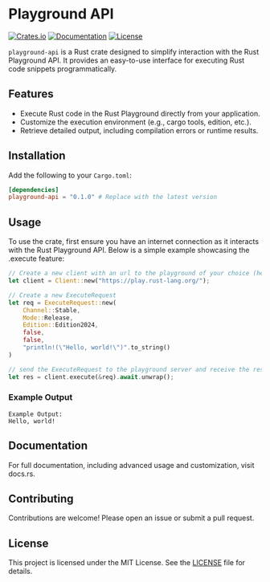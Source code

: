 # Playground API

[![Crates.io](https://img.shields.io/crates/v/playground-api.svg)](https://crates.io/crates/playground-api)
[![Documentation](https://docs.rs/playground-api/badge.svg)](https://docs.rs/playground-api)
[![License](https://img.shields.io/crates/l/playground-api.svg)](LICENSE)

`playground-api` is a Rust crate designed to simplify interaction with the Rust Playground API. It provides an easy-to-use interface for executing Rust code snippets programmatically.

## Features

- Execute Rust code in the Rust Playground directly from your application.
- Customize the execution environment (e.g., cargo tools, edition, etc.).
- Retrieve detailed output, including compilation errors or runtime results.

## Installation

Add the following to your `Cargo.toml`:

```toml
[dependencies]
playground-api = "0.1.0" # Replace with the latest version
```

## Usage

To use the crate, first ensure you have an internet connection as it interacts with the Rust Playground API. Below is a simple example showcasing the .execute feature:

```rust
// Create a new client with an url to the playground of your choice (here the official one)
let client = Client::new("https://play.rust-lang.org/");

// Create a new ExecuteRequest
let req = ExecuteRequest::new(
    Channel::Stable, 
    Mode::Release, 
    Edition::Edition2024, 
    false, 
    false, 
    "println!(\"Hello, world!\")".to_string()
)

// send the ExecuteRequest to the playground server and receive the result
let res = client.execute(&req).await.unwrap();
```

### Example Output

    Example Output:
    Hello, world!

## Documentation

For full documentation, including advanced usage and customization, visit docs.rs.

## Contributing

Contributions are welcome! Please open an issue or submit a pull request.

## License

This project is licensed under the MIT License. See the [LICENSE](github.com/kingananas20/playground-api/LICENSE) file for details.
